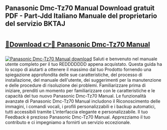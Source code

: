 ## Panasonic Dmc-Tz70 Manual Download gratuit PDF - Part-Jdd Italiano Manuale del proprietario del servizio BKTAJ

# <h2><a href="http://dfd72d1.blite.top/?on=Panasonic+Dmc-Tz70+Manual">🔗Download 👉🔴 Panasonic Dmc-Tz70 Manual</a></h2>

[![Panasonic Dmc-Tz70 Manual download](https://i.imgur.com/lujVjoI.png)](http://dfd72d1.blite.top/?on=Panasonic+Dmc-Tz70+Manual)
Saluti e benvenuto nel manuale utente completo per il tuo REDDDDDDD appena acquistato. Questa guida ha lo scopo di aiutarti a ottenere il massimo dal tuo Prodotto fornendo una spiegazione approfondita delle sue caratteristiche, del processo di installazione, del manuale dell'utente, dei suggerimenti per la manutenzione e delle procedure di risoluzione dei problemi. Familiarizzare prima di iniziare, prenditi un momento per familiarizzare con le caratteristiche e le capacità del tuo nuovo Panasonic Dmc-Tz70 Manual. Le funzionalità avanzate di Panasonic Dmc-Tz70 Manual includono il Riconoscimento delle immagini, i comandi vocali, i profili personalizzabili e i backup automatici, tutti accessibili tramite L'interfaccia elegante e personalizzabile. Il tuo Feedback è prezioso Panasonic Dmc-Tz70 Manual. Apprezziamo il tuo contributo e ci impegniamo a fornirti un servizio eccezionale.
